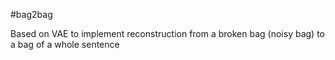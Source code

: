 #bag2bag

Based on VAE to implement reconstruction from a broken bag (noisy bag) to a bag of a whole sentence
